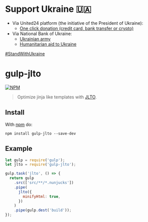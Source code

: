# Support Ukraine 🇺🇦

- Via United24 platform (the initiative of the President of Ukraine):
  - [One click donation (credit card, bank transfer or crypto)](https://u24.gov.ua/)
- Via National Bank of Ukraine:
  - [Ukrainian army](https://bank.gov.ua/en/about/support-the-armed-forces)
  - [Humanitarian aid to Ukraine](https://bank.gov.ua/en/about/humanitarian-aid-to-ukraine)

[#StandWithUkraine](https://twitter.com/hashtag/StandWithUkraine)

# gulp-jlto

[![NPM](https://nodei.co/npm/gulp-jlto.png?downloads=true)](https://nodei.co/npm/gulp-jlto/)

> Optimize jinja like templates with [JLTO](https://www.npmjs.com/package/jlto).

## Install

With [npm](https://www.npmjs.com/package/gulp-jlto) do:

```
npm install gulp-jlto --save-dev
```

## Example

```js
let gulp = require('gulp');
let jlto = require('gulp-jlto');

gulp.task('jlto', () => {
  return gulp
    .src(['src/**/*.nunjucks'])
    .pipe(
      jlto({
        minifyHtml: true,
      })
    )
    .pipe(gulp.dest('build'));
});
```
